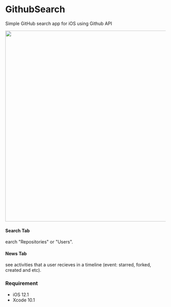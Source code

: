 # GithubSearch
Simple GitHub search app for iOS using Github API

<!--
![GithubSearch_screen_600](https://user-images.githubusercontent.com/15978091/59027155-3870d700-8893-11e9-9b5a-1822f7b18d92.jpg)
-->

<img src="https://user-images.githubusercontent.com/15978091/59025908-322d2b80-8890-11e9-9eee-fb84cd466faa.jpg" width="600">

#### Search Tab
earch "Repositories" or "Users".

#### News Tab
see activities that a user recieves in a timeline (event: starred, forked, created and etc).

### Requirement
- iOS 12.1
- Xcode 10.1
